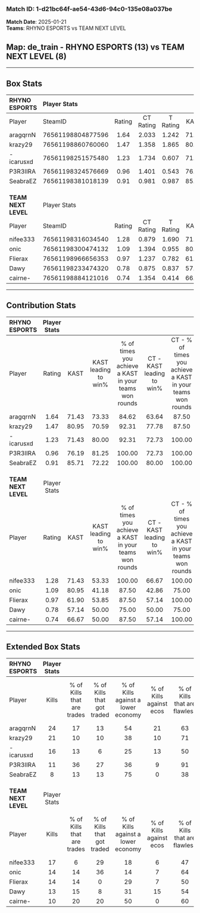 ### Match ID: 1-d21bc64f-ae54-43d6-94c0-135e08a037be  
**Match Date**: 2025-01-21  
**Teams**: RHYNO ESPORTS vs TEAM NEXT LEVEL  

## **Map**: de_train - RHYNO ESPORTS (13) vs TEAM NEXT LEVEL (8)  
---  

## Box Stats  

| **RHYNO ESPORTS**   | Player Stats      |        |           |          |       |       |       |         |        |      |     |
| :- | :- | :-: | :-: | :-: | :-: | :-: | :-: | :-: | :-: | :-: | :-: |
| Player              | SteamID           | Rating | CT Rating | T Rating | KAST  |  ADR  | Kills | Assists | Deaths | K/D  | HS% |
| aragqrnN            | 76561198804877596 |  1.64  |   2.033   |  1.242   | 71.43 | 111.4 |  24   |    4    |   12   | 2.00 | 50  |
| krazy29             | 76561198860760060 |  1.47  |   1.358   |  1.865   | 80.95 | 98.0  |  21   |    5    |   15   | 1.40 | 42  |
| -icarusxd           | 76561198251575480 |  1.23  |   1.734   |  0.607   | 71.43 | 87.8  |  16   |    7    |   13   | 1.23 | 43  |
| P3R3IIRA            | 76561198324576669 |  0.96  |   1.401   |  0.543   | 76.19 | 53.9  |  11   |    4    |   12   | 0.92 | 27  |
| SeabraEZ            | 76561198381018139 |  0.91  |   0.981   |  0.987   | 85.71 | 75.0  |   8   |   12    |   16   | 0.50 | 37  |
|                     |                   |        |           |          |       |       |       |         |        |      |     |
|                     |                   |        |           |          |       |       |       |         |        |      |     |
|                     |                   |        |           |          |       |       |       |         |        |      |     |
| **TEAM NEXT LEVEL** | Player Stats      |        |           |          |       |       |       |         |        |      |     |
| Player              | SteamID           | Rating | CT Rating | T Rating | KAST  |  ADR  | Kills | Assists | Deaths | K/D  | HS% |
| nifee333            | 76561198316034540 |  1.28  |   0.879   |  1.690   | 71.43 | 106.5 |  17   |    2    |   14   | 1.21 | 64  |
| onic                | 76561198300474132 |  1.09  |   1.394   |  0.955   | 80.95 | 76.8  |  14   |    5    |   16   | 0.88 | 50  |
| Flierax             | 76561198966656353 |  0.97  |   1.237   |  0.782   | 61.90 | 77.0  |  14   |    4    |   15   | 0.93 | 42  |
| Dawy                | 76561198233474320 |  0.78  |   0.875   |  0.837   | 57.14 | 65.9  |  13   |    2    |   18   | 0.72 | 53  |
| cairne-             | 76561198884121016 |  0.74  |   1.354   |  0.414   | 66.67 | 57.7  |  10   |    5    |   17   | 0.59 | 60  |
---  

## Contribution Stats  

| **RHYNO ESPORTS**   | Player Stats |       |                      |                                                        |                           |                                                             |                          |                                                            |
| :- | :-: | :-: | :-: | :-: | :-: | :-: | :-: | :-: |
| Player              |    Rating    | KAST  | KAST leading to win% | % of times you achieve a KAST in your teams won rounds | CT - KAST leading to win% | CT - % of times you achieve a KAST in your teams won rounds | T - KAST leading to win% | T - % of times you achieve a KAST in your teams won rounds |
| aragqrnN            |     1.64     | 71.43 |        73.33         |                         84.62                          |           63.64           |                            87.50                            |          100.00          |                           80.00                            |
| krazy29             |     1.47     | 80.95 |        70.59         |                         92.31                          |           77.78           |                            87.50                            |          62.50           |                           100.00                           |
| -icarusxd           |     1.23     | 71.43 |        80.00         |                         92.31                          |           72.73           |                           100.00                            |          100.00          |                           80.00                            |
| P3R3IIRA            |     0.96     | 76.19 |        81.25         |                         100.00                         |           72.73           |                           100.00                            |          100.00          |                           100.00                           |
| SeabraEZ            |     0.91     | 85.71 |        72.22         |                         100.00                         |           80.00           |                           100.00                            |          62.50           |                           100.00                           |
|                     |              |       |                      |                                                        |                           |                                                             |                          |                                                            |
|                     |              |       |                      |                                                        |                           |                                                             |                          |                                                            |
|                     |              |       |                      |                                                        |                           |                                                             |                          |                                                            |
| **TEAM NEXT LEVEL** | Player Stats |       |                      |                                                        |                           |                                                             |                          |                                                            |
| Player              |    Rating    | KAST  | KAST leading to win% | % of times you achieve a KAST in your teams won rounds | CT - KAST leading to win% | CT - % of times you achieve a KAST in your teams won rounds | T - KAST leading to win% | T - % of times you achieve a KAST in your teams won rounds |
| nifee333            |     1.28     | 71.43 |        53.33         |                         100.00                         |           66.67           |                           100.00                            |          44.44           |                           100.00                           |
| onic                |     1.09     | 80.95 |        41.18         |                         87.50                          |           42.86           |                            75.00                            |          40.00           |                           100.00                           |
| Flierax             |     0.97     | 61.90 |        53.85         |                         87.50                          |           57.14           |                           100.00                            |          50.00           |                           75.00                            |
| Dawy                |     0.78     | 57.14 |        50.00         |                         75.00                          |           50.00           |                            75.00                            |          50.00           |                           75.00                            |
| cairne-             |     0.74     | 66.67 |        50.00         |                         87.50                          |           57.14           |                           100.00                            |          42.86           |                           75.00                            |
---  

## Extended Box Stats  

| **RHYNO ESPORTS**   | Player Stats |                            |                            |                                    |                         |                              |                                 |        |                             |                                     |                          |                               |                            |
| :- | :-: | :-: | :-: | :-: | :-: | :-: | :-: | :-: | :-: | :-: | :-: | :-: | :-: |
| Player              |    Kills     | % of Kills that are trades | % of Kills that got traded | % of Kills against a lower economy | % of Kills against ecos | % of Kills that are flawless | % of Kills that are close duels | Deaths | % of Deaths that get traded | % of Deaths against a lower economy | % of Deaths against ecos | % of Deaths that are flawless | % of Deaths that are close |
| aragqrnN            |      24      |             17             |             13             |                 54                 |           21            |              63              |                8                |   12   |             17              |                 33                  |            8             |              50               |             17             |
| krazy29             |      21      |             10             |             10             |                 38                 |           10            |              71              |                0                |   15   |             27              |                 27                  |            7             |              80               |             0              |
| -icarusxd           |      16      |             13             |             6              |                 25                 |           13            |              50              |                6                |   13   |              8              |                 31                  |            0             |              54               |             8              |
| P3R3IIRA            |      11      |             36             |             27             |                 36                 |            9            |              91              |                0                |   12   |             25              |                 17                  |            0             |              75               |             8              |
| SeabraEZ            |      8       |             13             |             13             |                 75                 |            0            |              38              |               13                |   16   |             19              |                 31                  |            6             |              19               |             31             |
|                     |              |                            |                            |                                    |                         |                              |                                 |        |                             |                                     |                          |                               |                            |
|                     |              |                            |                            |                                    |                         |                              |                                 |        |                             |                                     |                          |                               |                            |
|                     |              |                            |                            |                                    |                         |                              |                                 |        |                             |                                     |                          |                               |                            |
| **TEAM NEXT LEVEL** | Player Stats |                            |                            |                                    |                         |                              |                                 |        |                             |                                     |                          |                               |                            |
| Player              |    Kills     | % of Kills that are trades | % of Kills that got traded | % of Kills against a lower economy | % of Kills against ecos | % of Kills that are flawless | % of Kills that are close duels | Deaths | % of Deaths that get traded | % of Deaths against a lower economy | % of Deaths against ecos | % of Deaths that are flawless | % of Deaths that are close |
| nifee333            |      17      |             6              |             29             |                 18                 |            6            |              47              |               12                |   14   |             14              |                 14                  |            0             |              50               |             14             |
| onic                |      14      |             14             |             36             |                 14                 |            7            |              64              |                0                |   16   |             13              |                 13                  |            0             |              75               |             0              |
| Flierax             |      14      |             14             |             0              |                 29                 |            7            |              50              |               29                |   15   |              0              |                  7                  |            0             |              73               |             0              |
| Dawy                |      13      |             15             |             8              |                 31                 |           15            |              54              |               15                |   18   |             17              |                 11                  |            0             |              67               |             0              |
| cairne-             |      10      |             20             |             20             |                 50                 |            0            |              60              |               10                |   17   |             18              |                 18                  |            6             |              53               |             12             |
